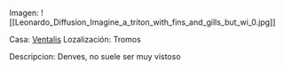 Imagen:
	![[Leonardo_Diffusion_Imagine_a_triton_with_fins_and_gills_but_wi_0.jpg]]

Casa: <u>Ventalis</u>
Lozalización: Tromos

Descripcion:
Denves,  no suele ser muy vistoso